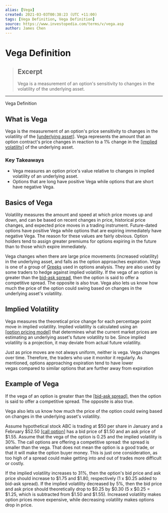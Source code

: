 ```yaml
---
alias: [Vega]
created: 2021-03-03T00:38:23 (UTC +11:00)
tags: [Vega Definition, Vega Definition]
source: https://www.investopedia.com/terms/v/vega.asp
author: James Chen
---
```


# Vega Definition

> ## Excerpt
> Vega is a measurement of an option's sensitivity to changes in the volatility of the underlying asset.

---

Vega Definition
## What is Vega

Vega is the measurement of an option's price sensitivity to changes in the volatility of the [[underlying asset]](https://www.investopedia.com/terms/u/underlying-asset.asp). Vega represents the amount that an option contract's price changes in reaction to a 1% change in the [[implied volatility]](https://www.investopedia.com/terms/i/iv.asp) of the underlying asset.

### Key Takeaways

-   Vega measures an option price's value relative to changes in implied volatility of an underlying asset.
-   Options that are long have positive Vega while options that are short have negative Vega.

## Basics of Vega

Volatility measures the amount and speed at which price moves up and down, and can be based on recent changes in price, historical price changes, and expected price moves in a trading instrument. Future-dated options have positive Vega while options that are expiring immediately have negative Vega. The reason for these values are fairly obvious. Option holders tend to assign greater premiums for options expiring in the future than to those which expire immediately.

Vega changes when there are large price movements (increased volatility) in the underlying asset, and falls as the option approaches expiration. Vega is one of a group of [Greeks](https://www.investopedia.com/terms/g/greeks.asp) used in options analysis. They are also used by some traders to hedge against implied volatility. If the vega of an option is greater than the [bid-ask spread](https://www.investopedia.com/terms/b/bid-askspread.asp), then the option is said to offer a competitive spread. The opposite is also true. Vega also lets us know how much the price of the option could swing based on changes in the underlying asset's volatility. 

## Implied Volatility

Vega measures the theoretical price change for each percentage point move in implied volatility. Implied volatility is calculated using an [[option pricing model]](https://www.investopedia.com/terms/o/optionpricingtheory.asp) that determines what the current market prices are estimating an underlying asset's future volatility to be. Since implied volatility is a projection, it may deviate from actual future volatility.

Just as price moves are not always uniform, neither is vega. Vega changes over time. Therefore, the traders who use it monitor it regularly. As mentioned, options approaching expiration tend to have lower vegas compared to similar options that are further away from expiration

## Example of Vega

If the vega of an option is greater than the [[bid-ask spread]](https://www.investopedia.com/terms/b/bid-askspread.asp), then the option is said to offer a competitive spread. The opposite is also true.

Vega also lets us know how much the price of the option could swing based on changes in the underlying asset's volatility.

Assume hypothetical stock ABC is trading at $50 per share in January and a February $52.50 [[call option]](https://www.investopedia.com/terms/c/calloption.asp) has a bid price of $1.50 and an ask price of $1.55. Assume that the vega of the option is 0.25 and the implied volatility is 30%. The call options are offering a competitive spread: the spread is smaller than the vega. That does not mean the option is a good trade, or that it will make the option buyer money. This is just one consideration, as too high of a spread could make getting into and out of trades more difficult or costly. 

If the implied volatility increases to 31%, then the option's bid price and ask price should increase to $1.75 and $1.80, respectively (1 x $0.25 added to bid-ask spread). If the implied volatility decreased by 5%, then the bid price and ask price should theoretically drop to $0.25 by $0.30 (5 x $0.25 = $1.25, which is subtracted from $1.50 and $1.55). Increased volatility makes option prices move expensive, while decreasing volatility makes options drop in price.
